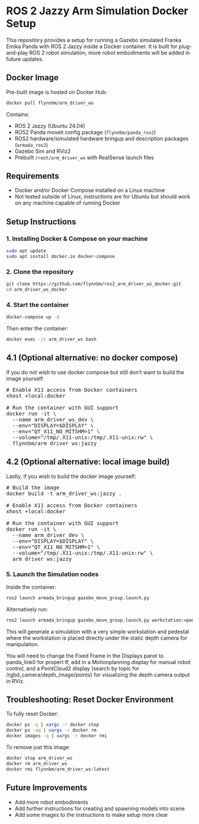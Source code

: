 # ROS 2 Jazzy Arm Simulation Docker Setup

This repository provides a setup for running a Gazebo simulated Franka Emika Panda with ROS 2 Jazzy inside a Docker container. It is built for plug-and-play ROS 2 robot simulation, more robot embodiments will be added in future updates.

## Docker Image

Pre-built image is hosted on Docker Hub:

```bash
docker pull flynnbm/arm_driver_ws
```

Contains:

- ROS 2 Jazzy (Ubuntu 24.04)
- ROS2 Panda moveit config package (`flynnbm/panda_ros2`)
- ROS2 hardware/simulated hardware bringup and description packages (`armada_ros2`)
- Gazebo Sim and RViz2
- Prebuilt `/root/arm_driver_ws` with RealSense launch files

## Requirements

- Docker and/or Docker Compose installed on a Linux machine
- Not tested outside of Linux, instructions are for Ubuntu but should work on any machine capable of running Docker

## Setup Instructions

### 1. Installing Docker & Compose on your machine

```bash
sudo apt update
sudo apt install docker.io docker-compose
```

### 2. Clone the repository

```bash
git clone https://github.com/flynnbm/ros2_arm_driver_ws_docker.git
cd arm_driver_ws_docker
```

### 4. Start the container

```bash
docker-compose up -d
```

Then enter the container:

```bash
docker exec -it arm_driver_ws bash
```

## 4.1 (Optional alternative: no docker compose)
If you do not wish to use docker compose but still don't want to build the image yourself:

<pre>
# Enable X11 access from Docker containers
xhost +local:docker

# Run the container with GUI support
docker run -it \
  --name arm_driver_ws_dev \
  --env="DISPLAY=$DISPLAY" \
  --env="QT_X11_NO_MITSHM=1" \
  --volume="/tmp/.X11-unix:/tmp/.X11-unix:rw" \
  flynnbm/arm_driver_ws:jazzy
</pre>

## 4.2  (Optional alternative: local image build)
Lastly, if you wish to build the docker image yourself:

<pre>
# Build the image
docker build -t arm_driver_ws:jazzy .

# Enable X11 access from Docker containers
xhost +local:docker

# Run the container with GUI support
docker run -it \
  --name arm_driver_dev \
  --env="DISPLAY=$DISPLAY" \
  --env="QT_X11_NO_MITSHM=1" \
  --volume="/tmp/.X11-unix:/tmp/.X11-unix:rw" \
  arm_driver_ws:jazzy
</pre>

### 5. Launch the Simulation nodes

Inside the container:

```bash
ros2 launch armada_bringup gazebo_move_group.launch.py
```

Alternatively run:
```bash
ros2 launch armada_bringup gazebo_move_group.launch.py workstation:=pedestal_workstation
```

This will generate a simulation with a very simple workstation and pedestal where the workstation is placed directly under the static depth camera for manipulation.

You will need to change the Fixed Frame in the Displays panel to panda_link0 for propert tf, add in a Motionplanning display for manual robot control, and a PointCloud2 display (search by topic for /rgbd_camera/depth_image/points) for visualizing the depth camera output in RViz.

## Troubleshooting: Reset Docker Environment

To fully reset Docker:

```bash
docker ps -q | xargs -r docker stop
docker ps -aq | xargs -r docker rm
docker images -q | xargs -r docker rmi
```

To remove just this image:

```bash
docker stop arm_driver_ws
docker rm arm_driver_ws
docker rmi flynnbm/arm_driver_ws:latest
```

## Future Improvements

- Add more robot embodiments
- Add further instructions for creating and spawning models into scene
- Add some images to the instructions to make setup more clear

